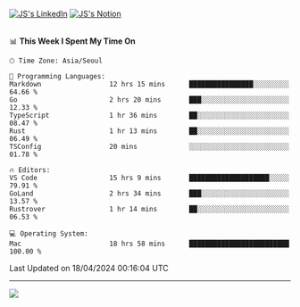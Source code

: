 
[![JS's LinkedIn](https://img.shields.io/badge/LinkedIn-blue?style=for-the-badge&logo=linkedin)](https://www.linkedin.com/in/jaeseung-lee-5a2a32139/) 
[![JS's Notion](https://img.shields.io/badge/Notion-black?style=for-the-badge&logo=notion)](https://bit.ly/ljswiki1) <br><br>
<!-- ![JS's GitHub stats](https://github-readme-stats-lemon-five.vercel.app/api?username=tkxkd0159&hide=contribs,prs,stars,issues&show_icons=true&theme=react&include_all_commits=true)   -->
<!-- ![Top Langs](https://github-readme-stats-lemon-five.vercel.app/api/top-langs/?username=tkxkd0159&layout=compact&hide=jupyter%20notebook,scss,html,css&langs_count=10)  -->


<!--START_SECTION:waka-->
📊 **This Week I Spent My Time On** 

```text
🕑︎ Time Zone: Asia/Seoul

💬 Programming Languages: 
Markdown                 12 hrs 15 mins      ████████████████░░░░░░░░░   64.66 % 
Go                       2 hrs 20 mins       ███░░░░░░░░░░░░░░░░░░░░░░   12.33 % 
TypeScript               1 hr 36 mins        ██░░░░░░░░░░░░░░░░░░░░░░░   08.47 % 
Rust                     1 hr 13 mins        ██░░░░░░░░░░░░░░░░░░░░░░░   06.49 % 
TSConfig                 20 mins             ░░░░░░░░░░░░░░░░░░░░░░░░░   01.78 % 

🔥 Editors: 
VS Code                  15 hrs 9 mins       ████████████████████░░░░░   79.91 % 
GoLand                   2 hrs 34 mins       ███░░░░░░░░░░░░░░░░░░░░░░   13.57 % 
Rustrover                1 hr 14 mins        ██░░░░░░░░░░░░░░░░░░░░░░░   06.53 % 

💻 Operating System: 
Mac                      18 hrs 58 mins      █████████████████████████   100.00 % 
```


 Last Updated on 18/04/2024 00:16:04 UTC
<!--END_SECTION:waka-->

---
<a href="https://github.com/tkxkd0159/books">
  <img align="center" src="https://github-readme-stats-lemon-five.vercel.app/api/pin/?username=tkxkd0159&repo=books&theme=react" />
</a>

<!---
- 🔭 I’m currently working on ...
- 🌱 I’m currently learning blockchain and distributed network
- 👯 I’m looking to collaborate on ...
- 🤔 I’m looking for help with ...
- 💬 Ask me about ...
- 📫 How to reach me: ...
- 😄 Pronouns: ...
- ⚡ Fun fact: ...
-->
